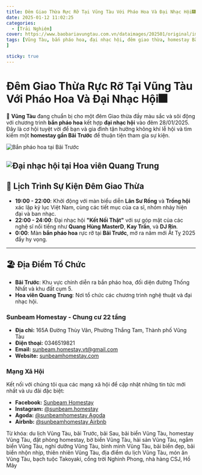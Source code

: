 ```yaml
---
title: Đêm Giao Thừa Rực Rỡ Tại Vũng Tàu Với Pháo Hoa Và Đại Nhạc Hội🎆
date: 2025-01-12 11:02:25
categories:
  - [Trải Nghiệm]
cover: https://www.baobariavungtau.com.vn/dataimages/202501/original/images1992967_ban_phao_hoa.jpg
tags: [Vũng Tàu, bắn pháo hoa, đại nhạc hội, đêm giao thừa, homestay Bãi Trước, homestay Vũng Tàu, Quang Hùng MasterD, Kay Trần, DJ Rin, Bãi Trước, Hoa viên Quang Trung, homestay Ocean View, homestay Sunshine, homestay Sea Breeze, đặt phòng homestay, trải nghiệm Vũng Tàu, lịch trình sự kiện, năm mới Ất Tỵ 2025, du lịch Vũng Tàu, homestay view biển
]

sticky: true
---
```


# Đêm Giao Thừa Rực Rỡ Tại Vũng Tàu Với Pháo Hoa Và Đại Nhạc Hội🎆

🌟 **Vũng Tàu** đang chuẩn bị cho một đêm Giao thừa đầy màu sắc và sôi động với chương trình **bắn pháo hoa** kết hợp **đại nhạc hội** vào đêm 28/01/2025. Đây là cơ hội tuyệt vời để bạn và gia đình tận hưởng không khí lễ hội và tìm kiếm một **homestay gần Bãi Trước** để thuận tiện tham gia sự kiện.

![Bắn pháo hoa tại Bãi Trước](https://www.baobariavungtau.com.vn/dataimages/202501/original/images1992967_ban_phao_hoa.jpg "Bắn pháo hoa tại Bãi Trước")  

![Đại nhạc hội tại Hoa viên Quang Trung](https://www.baobariavungtau.com.vn/dataimages/202501/original/images1992968_aquanghung.jpg "Đại nhạc hội tại Hoa viên Quang Trung")  
---

## 🎉 **Lịch Trình Sự Kiện Đêm Giao Thừa**
- **19:00 - 22:00**: Khởi động với màn biểu diễn **Lân Sư Rồng** và **Trống hội** xác lập kỷ lục Việt Nam, cùng các tiết mục của ca sĩ, nhóm nhảy hiện đại và ban nhạc.
- **22:00 - 24:00**: Đại nhạc hội **"Kết Nối Thật"** với sự góp mặt của các nghệ sĩ nổi tiếng như **Quang Hùng MasterD**, **Kay Trần**, và **DJ Rin**.
- **0:00**: Màn **bắn pháo hoa** rực rỡ tại **Bãi Trước**, mở ra năm mới Ất Tỵ 2025 đầy hy vọng.

---

## 🏖️ **Địa Điểm Tổ Chức**
- **Bãi Trước**: Khu vực chính diễn ra bắn pháo hoa, đối diện đường Thống Nhất và khu đất cụm 5.
- **Hoa viên Quang Trung**: Nơi tổ chức các chương trình nghệ thuật và đại nhạc hội.


### Sunbeam Homestay - Chung cư 22 tầng

- **Địa chỉ:** 165A Đường Thùy Vân, Phường Thắng Tam, Thành phố Vũng Tàu
- **Điện thoại:** 0346519821
- **Email:** sunbeam.homestay.vt@gmail.com
- **Website:** [sunbeamhomestay.com](http://sunbeamhomestay.com)

### Mạng Xã Hội

Kết nối với chúng tôi qua các mạng xã hội để cập nhật những tin tức mới nhất và ưu đãi đặc biệt:

- **Facebook:** [Sunbeam Homestay](http://www.facebook.com/sunbeamhomestay)
- **Instagram:** [@sunbeam.homestay](https://www.instagram.com/sunbeam.homestay)
- **Agoda:** [@sunbeamhomestay Agoda](https://www.agoda.com/vi-vn/seaview-50m-from-beach-2-bedrooms-bluesea/hotel/vung-tau-vn.html?ds=kJ0zn2gFOIAcm%2FzB)
- **Airbnb:** [@sunbeamhomestay Airbnb](https://airbnb.com/h/sunbeam-homestay)

Từ khóa: du lịch Vũng Tàu, bãi Trước, bãi Sau, bãi biển Vũng Tàu, homestay Vũng Tàu, đặt phòng homestay, bờ biển Vũng Tàu, hải sản Vũng Tàu, ngắm biển Vũng Tàu, nghỉ dưỡng Vũng Tàu, bình minh Vũng Tàu, bãi biển đẹp, bãi biển nhộn nhịp, thiên nhiên Vũng Tàu, địa điểm du lịch Vũng Tàu, món ăn Vũng Tàu, bạch tuộc Takoyaki, cổng trời Nghinh Phong, nhà hàng CSJ, Hồ Mây

